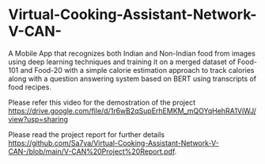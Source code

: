 # Virtual-Cooking-Assistant-Network-V-CAN-
A Mobile App that recognizes both Indian and Non-Indian food from images using deep learning techniques and training it on a merged dataset of Food-101 and Food-20 with a simple calorie estimation approach to track calories along with a question answering system based on BERT using transcripts of food recipes.

Please refer this video for the demostration of the project https://drive.google.com/file/d/1r6wB2qSupErhEMKM_mQOYqHehRA1ViWJ/view?usp=sharing

Please read the project report for further details https://github.com/Sa7ya/Virtual-Cooking-Assistant-Network-V-CAN-/blob/main/V-CAN%20Project%20Report.pdf.

 
